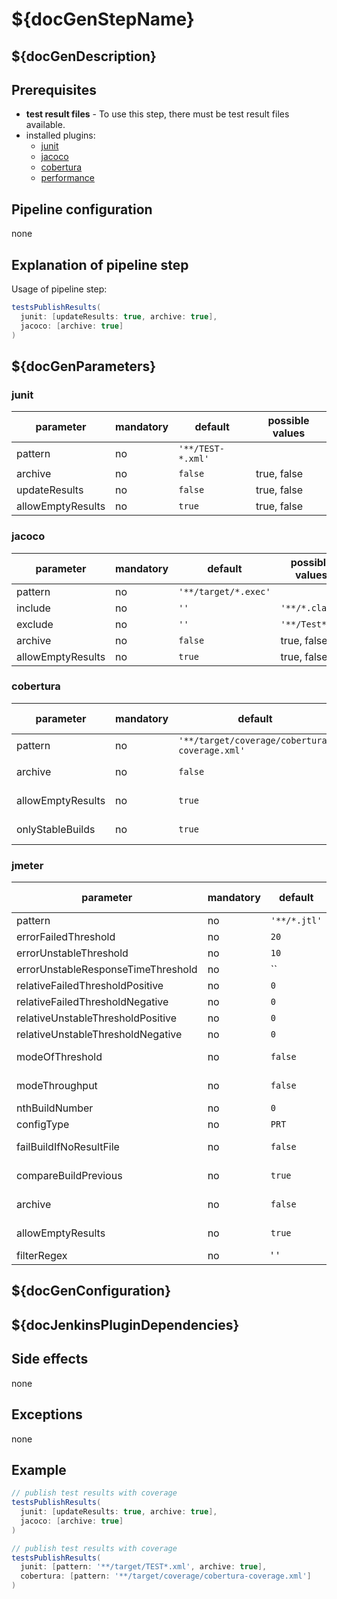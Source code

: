 # ${docGenStepName}

## ${docGenDescription}

## Prerequisites

* **test result files** - To use this step, there must be test result files available.
* installed plugins:
  * [junit](https://plugins.jenkins.io/junit)
  * [jacoco](https://plugins.jenkins.io/jacoco)
  * [cobertura](https://plugins.jenkins.io/cobertura)
  * [performance](https://plugins.jenkins.io/performance)

## Pipeline configuration

none

## Explanation of pipeline step

Usage of pipeline step:

```groovy
testsPublishResults(
  junit: [updateResults: true, archive: true],
  jacoco: [archive: true]
)
```

## ${docGenParameters}

### junit

| parameter | mandatory | default | possible values |
| ----------|-----------|---------|-----------------|
| pattern | no | `'**/TEST-*.xml'` |  |
| archive | no | `false` | true, false |
| updateResults | no | `false` | true, false |
| allowEmptyResults | no | `true` | true, false |

### jacoco

| parameter | mandatory | default | possible values |
| ----------|-----------|---------|-----------------|
| pattern | no | `'**/target/*.exec'` |  |
| include | no | `''` | `'**/*.class'` |
| exclude | no | `''` | `'**/Test*'` |
| archive | no | `false` | true, false |
| allowEmptyResults | no | `true` | true, false |

### cobertura

| parameter | mandatory | default | possible values |
| ----------|-----------|---------|-----------------|
| pattern | no | `'**/target/coverage/cobertura-coverage.xml'` |  |
| archive | no | `false` | true, false |
| allowEmptyResults | no | `true` | true, false |
| onlyStableBuilds | no | `true` | true, false |

### jmeter

| parameter | mandatory | default      | possible values |
| ----------|-----------|--------------|-----------------|
| pattern | no | `'**/*.jtl'` |  |
| errorFailedThreshold | no | `20`         |  |
| errorUnstableThreshold | no | `10`         |  |
| errorUnstableResponseTimeThreshold | no | ``           |  |
| relativeFailedThresholdPositive | no | `0`          |  |
| relativeFailedThresholdNegative | no | `0`          |  |
| relativeUnstableThresholdPositive | no | `0`          |  |
| relativeUnstableThresholdNegative | no | `0`          |  |
| modeOfThreshold | no | `false`      | true, false |
| modeThroughput | no | `false`      | true, false |
| nthBuildNumber | no | `0`          |  |
| configType | no | `PRT`        |  |
| failBuildIfNoResultFile | no | `false`      | true, false |
| compareBuildPrevious | no | `true`       | true, false |
| archive | no | `false`      | true, false |
| allowEmptyResults | no | `true`       | true, false |
| filterRegex | no | ' '           |  |

## ${docGenConfiguration}

## ${docJenkinsPluginDependencies}

## Side effects

none

## Exceptions

none

## Example

```groovy
// publish test results with coverage
testsPublishResults(
  junit: [updateResults: true, archive: true],
  jacoco: [archive: true]
)
```

```groovy
// publish test results with coverage
testsPublishResults(
  junit: [pattern: '**/target/TEST*.xml', archive: true],
  cobertura: [pattern: '**/target/coverage/cobertura-coverage.xml']
)
```
